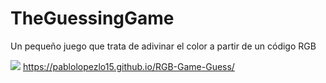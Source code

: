 # TheGuessingGame

<p>Un pequeño juego que trata de adivinar el color a partir de un código RGB</p>

![](img/iniciogame.png)
https://pablolopezlo15.github.io/RGB-Game-Guess/
